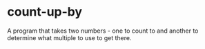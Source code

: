 # count-up-by
A program that takes two numbers - one to count to and another to determine what multiple to use to get there.